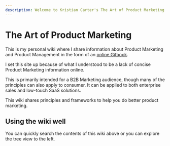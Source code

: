 ```yaml
---
description: Welcome to Kristian Carter's The Art of Product Marketing
---
```


# The Art of Product Marketing

This is my personal wiki where I share information about Product Marketing and Product Management in the form of an [online Gitbook](http://gitbook.com/).

I set this site up because of what I understood to be a lack of concise Product Marketing information online.

This is primarily intended for a B2B Marketing audience, though many of the principles can also apply to consumer. It can be applied to both enterprise sales and low-touch SaaS solutions.

This wiki shares principles and frameworks to help you do better product marketing.

## Using the wiki well

You can quickly search the contents of this wiki above or you can explore the tree view to the left.


